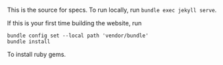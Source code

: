 

This is the source for specs. To run locally, run `bundle exec jekyll serve`. 

If this is your first time building the website, run
```
bundle config set --local path 'vendor/bundle'
bundle install
```
To install ruby gems.